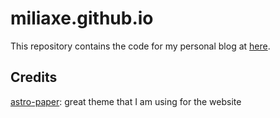 # miliaxe.github.io

This repository contains the code for my personal blog at [here](https://miliaxe.github.io).

## Credits

[astro-paper](https://github.com/satnaing/astro-paper): great theme that I am using for the website
